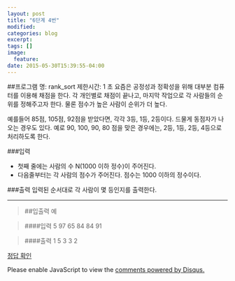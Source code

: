 ```yaml
---
layout: post
title: "6단계 4번"
modified:
categories: blog
excerpt:
tags: []
image:
  feature:
date: 2015-05-30T15:39:55-04:00
---
```

##프로그램 명: rank_sort 
제한시간: 1 초
요즘은 공정성과 정확성을 위해 대부분 컴퓨터를 이용해 채점을 한다. 각 개인별로 채점이 끝나고, 마지막 작업으로 각 사람들의 순위를 정해주고자 한다. 물론 점수가 높은 사람이 순위가 더 높다. 

예를들어 85점, 105점, 92점을 받았다면, 각각 3등, 1등, 2등이다. 드물게 동점자가 나오는 경우도 있다. 예로 90, 100, 90, 80 점을 맞은 경우에는, 2등, 1등, 2등, 4등으로 처리하도록 한다. 


###입력
- 첫째 줄에는 사람의 수 N(1000 이하 정수)이 주어진다. 
- 다음줄부터는 각 사람의 점수가 주어진다. 점수는 1000 이하의 정수이다. 


###출력
입력된 순서대로 각 사람이 몇 등인지를 출력한다. 

-------
> ##입출력 예

> ####입력
5
97
65
84
84
91

> ####출력
1
5
3
3
2


[정답 확인]

[정답 확인]: http://183.106.113.109/judgeonline/showmessage.php?pname=rank_sort

<div id="disqus_thread"></div>
<script type="text/javascript">
    /* * * CONFIGURATION VARIABLES * * */
    var disqus_shortname = 'junyoung0225';
    
    /* * * DON'T EDIT BELOW THIS LINE * * */
    (function() {
        var dsq = document.createElement('script'); dsq.type = 'text/javascript'; dsq.async = true;
        dsq.src = '//' + disqus_shortname + '.disqus.com/embed.js';
        (document.getElementsByTagName('head')[0] || document.getElementsByTagName('body')[0]).appendChild(dsq);
    })();
</script>
<noscript>Please enable JavaScript to view the <a href="https://disqus.com/?ref_noscript" rel="nofollow">comments powered by Disqus.</a></noscript>
